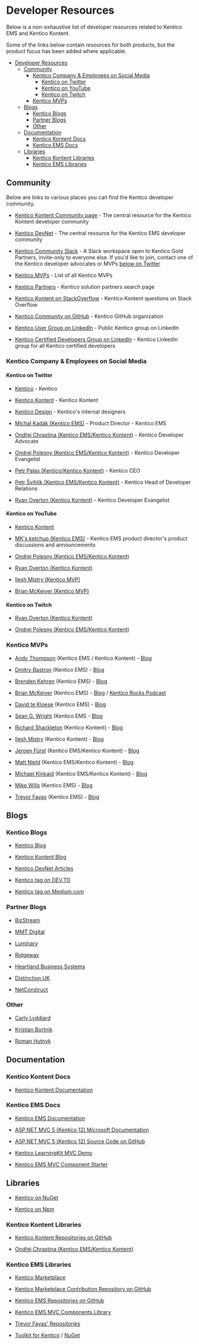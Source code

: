 # Developer Resources

Below is a non-exhaustive list of developer resources related to Kentico EMS and Kentico Kontent.

Some of the links below contain resources for both products, but the product focus has been added where applicable.

<!-- TOC -->

- [Developer Resources](#developer-resources)
    - [Community](#community)
        - [Kentico Company & Employees on Social Media](#kentico-company--employees-on-social-media)
            - [Kentico on Twitter](#kentico-on-twitter)
            - [Kentico on YouTube](#kentico-on-youtube)
            - [Kentico on Twitch](#kentico-on-twitch)
        - [Kentico MVPs](#kentico-mvps)
    - [Blogs](#blogs)
        - [Kentico Blogs](#kentico-blogs)
        - [Partner Blogs](#partner-blogs)
        - [Other](#other)
    - [Documentation](#documentation)
        - [Kentico Kontent Docs](#kentico-kontent-docs)
        - [Kentico EMS Docs](#kentico-ems-docs)
    - [Libraries](#libraries)
        - [Kentico Kontent Libraries](#kentico-kontent-libraries)
        - [Kentico EMS Libraries](#kentico-ems-libraries)

<!-- /TOC -->

## Community

Below are links to various places you can find the Kentico developer community.

- [Kentico Kontent Community page](https://kontent.ai/community) - The central resource for the Kentico Kontent developer community

- [Kentico DevNet](https://devnet.kentico.com/) - The central resource for the Kentico EMS developer community

- [Kentico Community Slack](https://kentico-community.slack.com/) - A Slack workspace open to Kentico Gold Partners, invite-only to everyone else. If you'd like to join, contact one of the Kentico developer advocates or MVPs [below on Twitter](#kentico-mvps)

- [Kentico MVPs](https://www.kentico.com/company/mvp) - List of all Kentico MVPs

- [Kentico Partners](https://www.kentico.com/partners/solution-partners) - Kentico solution partners search page

- [Kentico Kontent on StackOverflow](https://stackoverflow.com/tags/kentico-kontent) - Kentico Kontent questions on Stack Overflow

- [Kentico Community on GitHub](https://kentico.github.io/join/) - Kentico GitHub organization

- [Kentico User Group on LinkedIn](https://www.linkedin.com/groups/970177/) - Public Kentico group on LinkedIn

- [Kentico Certified Developers Group on LinkedIn](https://www.linkedin.com/groups/3172023/) - Kentico LinkedIn group for all Kentico certified developers

### Kentico Company & Employees on Social Media

#### Kentico on Twitter

- [Kentico](https://twitter.com/Kentico) - Kentico

- [Kentico Kontent](https://twitter.com/KenticoKontent) - Kentico Kontent

- [Kentico Design](https://twitter.com/KenticoDesign) - Kentico's internal designers

- [Michal Kadák (Kentico EMS)](https://twitter.com/MichalKadak) - Product Director - Kentico EMS

- [Ondřej Chrastina (Kentico EMS/Kentico Kontent)](https://twitter.com/ChrastinaOndrej) - Kentico Developer Advocate

- [Ondrej Polesny (Kentico EMS/Kentico Kontent)](https://twitter.com/ondrabus) - Kentico Developer Evangelist

- [Petr Palas (Kentico/Kentico Kontent)](https://twitter.com/PetrPalas) - Kentico CEO

- [Petr Švihlík (Kentico EMS/Kentico Kontent)](https://twitter.com/PetrSvihlik) - Kentico Head of Developer Relations

- [Ryan Overton (Kentico Kontent)](https://twitter.com/ryano9791) - Kentico Developer Evangelist

#### Kentico on YouTube

- [Kentico Kontent](https://www.youtube.com/channel/UCpaSGln6ywwyEr4z9_8-YAg/videos)

- [MK's ketchup (Kentico EMS)](https://www.youtube.com/channel/UC_CnV72OeDm-ukP3XSIzZ-g) - Kentico EMS product director's product discussions and announcements

- [Ondrej Polesny (Kentico EMS/Kentico Kontent)](https://www.youtube.com/channel/UCZ3y6e-1BN5XoKzlQxOocHg/videos?view_as=subscriber)

- [Ryan Overton (Kentico Kontent)](https://www.youtube.com/channel/UCp7TjW2p43aNzkMEBYJ8inw)

- [Ilesh Mistry (Kentico MVP)](https://www.youtube.com/channel/UCJw61xmGGyVKskziXegliIw)

- [Brian McKeiver (Kentico MVP)](https://www.youtube.com/channel/UCy6XSB_tJGTnAWEfLv2EqcA)

#### Kentico on Twitch

- [Ryan Overton (Kentico Kontent)](https://www.twitch.tv/developersgarage)

- [Ondrej Polesny (Kentico EMS/Kentico Kontent)](https://www.twitch.tv/ondrabus)

### Kentico MVPs

- [Andy Thompson](https://twitter.com/andythompy) (Kentico EMS / Kentico Kontent) - [Blog](https://www.luminary.com/andy)

- [Dmitry Bastron](https://twitter.com/Diger_74) (Kentico EMS) - [Blog](https://diger74.net/)

- [Brenden Kehren](https://twitter.com/bkehren) (Kentico EMS) - [Blog](https://www.kehrendev.com/blog/brenden-kehren)

- [Brian McKeiver](https://twitter.com/mcbeev) (Kentico EMS) - [Blog](https://www.mcbeev.com/) / [Kentico Rocks Podcast](https://www.mcbeev.com/kenticorocks)

- [David te Kloese](https://twitter.com/David_TK) (Kentico EMS) - [Blog](https://devdavid.nl/)

- [Sean G. Wright](https://twitter.com/seangwright) (Kentico EMS - [Blog](https://dev.to/seangwright)

- [Richard Shackleton](https://twitter.com/shackleberry112) (Kentico Kontent) - [Blog](https://rshackleton.co.uk/articles)

- [Ilesh Mistry](https://twitter.com/ileshmistry) (Kentico Kontent) - [Blog](https://www.ileshmistry.com/posts/)

- [Jeroen Fürst](https://twitter.com/jeroenfurst) (Kentico EMS/Kentico Kontent) - [Blog](https://blogs.jeroenfurst.nl/)

- [Matt Nield](https://twitter.com/mnield) (Kentico EMS/Kentico Kontent) - [Blog](https://www.mattnield.co.uk/blog/)

- [Michael Kinkaid](https://twitter.com/MeAndMyRobot) (Kentico EMS/Kentico Kontent) - [Blog](https://www.ecentricarts.com/blog/)

- [Mike Wills](https://twitter.com/@tiriansdoor) (Kentico EMS) - [Blog](https://bluemodus.com/articles/colleague/mike-wills)

- [Trevor Fayas](https://twitter.com/DevTrev_Kentico) (Kentico EMS) - [Blog](<http://www.devtrev.com/Trev-Tips-(Blog)>)

## Blogs

### Kentico Blogs

- [Kentico Blog](https://www.kentico.com/blog)

- [Kentico Kontent Blog](https://kontent.ai/blog)

- [Kentico DevNet Articles](https://devnet.kentico.com/articles)

- [Kentico tag on DEV.TO](https://dev.to/tag/kentico)

- [Kentico tag on Medium.com](https://medium.com/tag/kentico/archive)

### Partner Blogs

- [BizStream](https://www.bizstream.com/blog/kentico)

- [MMT Digital](https://www.mmtdigital.co.uk/thinking?cat=Technology)

- [Luminary](https://www.luminary.com/blog?tags=Kentico+Kentico%20Cloud+Kentico%20Kontent)

- [Ridgeway](https://www.ridgeway.com/blog/web-development)

- [Heartland Business Systems](https://www.hbs.net/blog?tagname=Kentico)

- [Distinction UK](https://medium.com/distinctionuk)

- [NetConstruct](https://www.netconstruct.com/insights)

### Other

- [Carly Lyddiard](https://carly.io/category/kentico/)

- [Kristian Bortnik](https://www.kenticotricks.com/)

- [Roman Hutnyk](https://bitsorchestra.com/Idea)

## Documentation

### Kentico Kontent Docs

- [Kentico Kontent Documentation](https://docs.kontent.ai/)

### Kentico EMS Docs

- [Kentico EMS Documentation](https://devnet.kentico.com/documentation/)

- [ASP.NET MVC 5 (Kentico 12) Microsoft Documentation](https://docs.microsoft.com/en-us/aspnet/mvc/overview/getting-started/introduction/getting-started)

- [ASP.NET MVC 5 (Kentico 12) Source Code on GitHub](https://github.com/aspnet/AspNetWebStack)

- [Kentico LearningKit MVC Demo](https://github.com/KenticoInternal/LearningKit-Mvc)

- [Kentico EMS MVC Component Starter](https://github.com/Kentico/ems-mvc-component-starter)

## Libraries

- [Kentico on NuGet](https://www.nuget.org/packages?q=kentico)

- [Kentico on Npm](https://www.npmjs.com/search?q=kentico)

### Kentico Kontent Libraries

- [Kentico Kontent Repositories on GitHub](https://github.com/Kentico?utf8=%E2%9C%93&q=kontent&type=&language=)

- [Ondřej Chrastina (Kentico EMS/Kentico Kontent)](https://github.com/Simply007)

### Kentico EMS Libraries

- [Kentico Marketplace](https://devnet.kentico.com/marketplace)

- [Kentico Marketplace Contribution Repository on GitHub](https://github.com/Kentico/devnet.kentico.com)

- [Kentico EMS Repositories on GitHub](https://github.com/Kentico?utf8=%E2%9C%93&q=ems&type=&language=)

- [Kentico EMS MVC Components Library](https://github.com/Kentico/ems-mvc-components)

- [Trevor Fayas' Repositories](https://github.com/KenticoDevTrev/)

- [Toolkit for Kentico](https://www.toolkitforkentico.com/) / [NuGet](https://www.nuget.org/profiles/BizStream)
